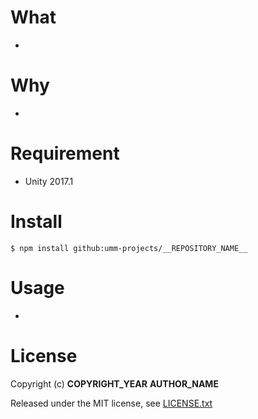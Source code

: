 # What

* 

# Why

* 

# Requirement

* Unity 2017.1

# Install

```shell
$ npm install github:umm-projects/__REPOSITORY_NAME__
```

# Usage

* 

# License

Copyright (c) __COPYRIGHT_YEAR__ __AUTHOR_NAME__

Released under the MIT license, see [LICENSE.txt](LICENSE.txt)

